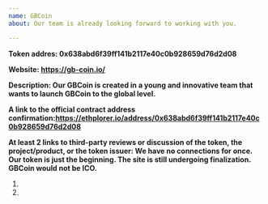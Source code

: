 ```yaml
---
name: GBCoin
about: Our team is already looking forward to working with you.

---
```


<!-- 
This is a request to add a new token to tokenbase.

PLEASE READ THE FOLLOWING CAREFULLY:
* FOLLOW the template below to request token addition.
* READ the comments (in <!-- _comment text_ ——>) carefully to understand what information is needed.
* Put your answers below the field and the comment.
* Do not include additional information in your initial request.
* If you cannot fulfill one of the requirements, state that clearly, and we will try to help you figure it out.

FAQ: https://www.reddit.com/r/ForkDelta/comments/7tntnz/how_to_get_an_erc20_token_listed_on_forkdelta/

Got questions? Join 
* Discord chat: https://discord.gg/mMnRq7m 
* or Telegram chat: https://t.me/ForkDeltaChat
-->

**Token addres: 0x638abd6f39ff141b2117e40c0b928659d76d2d08**


**Website: https://gb-coin.io/**


**Description: Our GBCoin is created in a young and innovative team that wants to launch GBCoin to the global level.**


**A link to the official contract address confirmation:https://ethplorer.io/address/0x638abd6f39ff141b2117e40c0b928659d76d2d08** <!-- Contract address confirmation MUST be linked from the official website and MUST be visible publicly. If the confirmation is not visible immediately, include an explanation of how to find it. -->


**At least 2 links to third-party reviews or discussion of the token, the project/product, or the token issuer:
We have no connections for once. Our token is just the beginning. The site is still undergoing finalization. GBCoin would not be ICO.**
<!--
Reviews must include review of project vision, team, milestones, or existing product.

Links should be of at least two distinct kinds, including, but is not limited to: articles in the media, independent blog posts, ICO reviews, third party reporting on established company partnerships, specific comments in BitcoinTalk threads.
Note:
* We are looking for substance in reviews. BitcoinTalk announcements and ICO aggregator pages are NOT an acceptable source. Reviews like "Interesting project, good luck", "to the moon" are NOT acceptable.
* Project's social media channels (Reddit, Twitter, Facebook, Telegram and others) are not acceptable.
-->
1. 
2.
